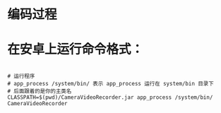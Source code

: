 # 编码过程






# 在安卓上运行命令格式：

```shell

# 运行程序
# app_process /system/bin/ 表示 app_process 运行在 system/bin 目录下
# 后面跟着的是你的主类名
CLASSPATH=$(pwd)/CameraVideoRecorder.jar app_process /system/bin/ CameraVideoRecorder

```



